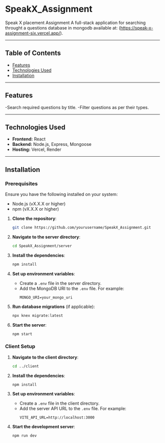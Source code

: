 # SpeakX_Assignment
 Speak X placement Assignment
 A full-stack application for searching throught a questions database in mongodb available at:  (https://speak-x-assignment-six.vercel.app/).

---

## Table of Contents

- [Features](#features)
- [Technologies Used](#technologies-used)
- [Installation](#installation)

---

## Features

-Search required questions by title.
-Filter questions as per their types.

---

## Technologies Used

- **Frontend:** React
- **Backend:** Node.js, Express, Mongoose
- **Hosting:** Vercel, Render

---

## Installation

### Prerequisites
Ensure you have the following installed on your system:
- Node.js (vX.X.X or higher)
- npm (vX.X.X or higher)

1. **Clone the repository**:
    ```bash
    git clone https://github.com/yourusername/SpeakX_Assignment.git
    ```

2. **Navigate to the server directory**:
    ```bash
    cd SpeakX_Assignment/server
    ```

3. **Install the dependencies**:
    ```bash
    npm install
    ```

4. **Set up environment variables**:
    - Create a `.env` file in the server directory.
    - Add the MongoDB URI to the `.env` file. For example:
        ```
        MONGO_URI=your_mongo_uri
        ```

5. **Run database migrations** (if applicable):
    ```bash
    npx knex migrate:latest
    ```

6. **Start the server**:
    ```bash
    npm start
    ```

### Client Setup

1. **Navigate to the client directory**:
    ```bash
    cd ../client
    ```

2. **Install the dependencies**:
    ```bash
    npm install
    ```

3. **Set up environment variables**:
    - Create a `.env` file in the client directory.
    - Add the server API URL to the `.env` file. For example:
        ```
        VITE_API_URL=http://localhost:3000
        ```

4. **Start the development server**:
    ```bash
    npm run dev
    ```
